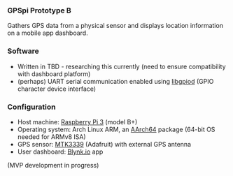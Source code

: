 ### GPSpi Prototype B
Gathers GPS data from a physical sensor and displays location information on a mobile app dashboard.

### Software
* Written in TBD - researching this currently (need to ensure compatibility with dashboard platform)
* (perhaps) UART serial communication enabled using [libgpiod](https://git.kernel.org/pub/scm/libs/libgpiod/libgpiod.git/about/) (GPIO character device interface)

### Configuration
* Host machine: [Raspberry Pi 3](https://www.raspberrypi.org/documentation/hardware/raspberrypi/README.md) (model B+)
* Operating system: Arch Linux ARM, an [AArch64](https://archlinuxarm.org/packages/aarch64/linux-aarch64) package (64-bit OS needed for ARMv8 ISA)
* GPS sensor: [MTK3339](https://learn.adafruit.com/adafruit-ultimate-gps/overview) (Adafruit) with external GPS antenna
* User dashboard: [Blynk.io](https://docs.blynk.cc/) app

(MVP development in progress)
